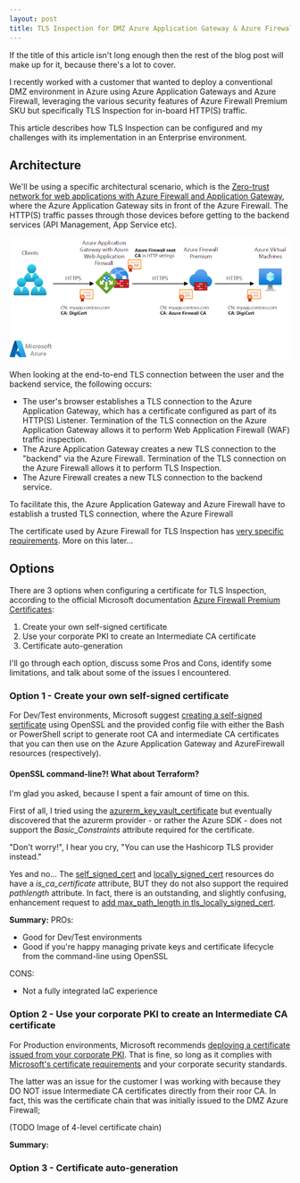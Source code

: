 ```yaml
---
layout: post
title: TLS Inspection for DMZ Azure Application Gateway & Azure Firewall - certificate options, issues and limitations
---
```


If the title of this article isn't long enough then the rest of the blog post will make up for it, because there's a lot to cover.

I recently worked with a customer that wanted to deploy a conventional DMZ environment in Azure using Azure Application Gateways and Azure Firewall, leveraging the various security features of Azure Firewall Premium SKU but specifically TLS Inspection for in-board HTTP(S) traffic.

This article describes how TLS Inspection can be configured and my challenges with its implementation in an Enterprise environment.

## Architecture

We'll be using a specific architectural scenario, which is the [Zero-trust network for web applications with Azure Firewall and Application Gateway](https://learn.microsoft.com/en-us/azure/architecture/example-scenario/gateway/application-gateway-before-azure-firewall), where the Azure Application Gateway sits in front of the Azure Firewall. The HTTP(S) traffic passes through those devices before getting to the backend services (API Management, App Service etc).

![Architecture diagram showing the packet flow in a web app network that uses Application Gateway in front of Azure Firewall Premium.](/images/2024-03-26-TLS-Inspection.png)

When looking at the end-to-end TLS connection between the user and the backend service, the following occurs:

- The user's browser establishes a TLS connection to the Azure Application Gateway, which has a certificate configured as part of its HTTP(S) Listener. Termination of the TLS connection on the Azure Application Gateway allows it to perform Web Application Firewall (WAF) traffic inspection.
- The Azure Application Gateway creates a new TLS connection to the "backend" via the Azure Firewall. Termination of the TLS connection on the Azure Firewall allows it to perform TLS Inspection.
- The Azure Firewall creates a new TLS connection to the backend service.

To facilitate this, the Azure Application Gateway and Azure Firewall have to establish a trusted TLS connection, where the Azure Firewall

The certificate used by Azure Firewall for TLS Inspection has [very specific requirements](https://learn.microsoft.com/en-us/azure/firewall/premium-certificates#intermediate-ca-certificate-requirements). More on this later...

## Options

There are 3 options when configuring a certificate for TLS Inspection, according to the official Microsoft documentation [Azure Firewall Premium Certificates](https://learn.microsoft.com/en-us/azure/firewall/premium-certificates#configure-a-certificate-in-your-policy):

1. Create your own self-signed certificate
1. Use your corporate PKI to create an Intermediate CA certificate
1. Certificate auto-generation

I'll go through each option, discuss some Pros and Cons, identify some limitations, and talk about some of the issues I encountered.

### Option 1 - Create your own self-signed certificate

For Dev/Test environments, Microsoft suggest [creating a self-signed sertificate](https://learn.microsoft.com/en-us/azure/firewall/premium-certificates#create-your-own-self-signed-ca-certificate) using OpenSSL and the provided config file with either the Bash or PowerShell script to generate root CA and intermediate CA certificates that you can then use on the Azure Application Gateway and AzureFirewall resources (respectively).

#### OpenSSL command-line?! What about Terraform?

I'm glad you asked, because I spent a fair amount of time on this.

First of all, I tried using the [azurerm_key_vault_certificate](https://registry.terraform.io/providers/hashicorp/azurerm/latest/docs/resources/key_vault_certificate) but eventually discovered that the azurerm provider - or rather the Azure SDK - does not support the *Basic_Constraints* attribute required for the certificate.

"Don't worry!", I hear you cry, "You can use the Hashicorp TLS provider instead."

Yes and no... The [self_signed_cert](https://registry.terraform.io/providers/hashicorp/tls/latest/docs/resources/self_signed_cert) and [locally_signed_cert]() resources do have a *is_ca_certificate* attribute, BUT they do not also support the required *pathlength* attribute. In fact, there is an outstanding, and slightly confusing, enhancement request to [add max_path_length in tls_locally_signed_cert](https://github.com/hashicorp/terraform-provider-tls/issues/296).

**Summary:**
PROs:

- Good for Dev/Test environments
- Good if you're happy managing private keys and certificate lifecycle from the command-line using OpenSSL

CONS:

- Not a fully integrated IaC experience

### Option 2 - Use your corporate PKI to create an Intermediate CA certificate

For Production environments, Microsoft recommends [deploying a certificate issued from your corporate PKI](https://learn.microsoft.com/en-us/azure/firewall/premium-deploy-certificates-enterprise-ca). That is fine, so long as it complies with [Microsoft's certificate requirements](https://learn.microsoft.com/en-us/azure/firewall/premium-certificates#intermediate-ca-certificate-requirements) and your corporate security standards.

The latter was an issue for the customer I was working with because they DO NOT issue Intermediate CA certificates directly from their roor CA. In fact, this was the certificate chain that was initially issued to the DMZ Azure Firewall;

(TODO Image of 4-level certificate  chain)

**Summary:**

### Option 3 - Certificate auto-generation
